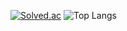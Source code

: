 [![Solved.ac](http://mazassumnida.wtf/api/v2/generate_badge?boj=un1verse)](https://solved.ac/un1verse)
![Top Langs](https://github-readme-stats.vercel.app/api/top-langs/?username=Unlverse&layout=compact&theme=dark)


